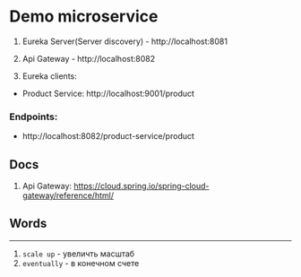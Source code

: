 # Demo microservice

1. Eureka Server(Server discovery) - http://localhost:8081

2. Api Gateway - http://localhost:8082

3. Eureka clients:
- Product Service: http://localhost:9001/product

### Endpoints:
- http://localhost:8082/product-service/product

## Docs

1. Api Gateway: https://cloud.spring.io/spring-cloud-gateway/reference/html/

## Words
_____________________________________

1. ``scale up`` - увеличть масштаб
2. ``eventually`` - в конечном счете